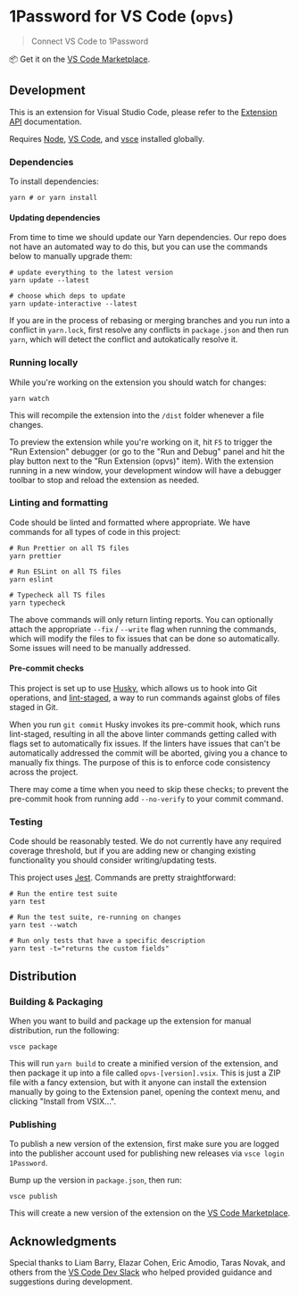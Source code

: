 # 1Password for VS Code (`opvs`)

> Connect VS Code to 1Password

📦 Get it on the [VS Code Marketplace](https://marketplace.visualstudio.com/items?itemName=1Password.opvs).

## Development

This is an extension for Visual Studio Code, please refer to the [Extension API](https://code.visualstudio.com/api) documentation.

Requires [Node](https://nodejs.org/en/), [VS Code](https://code.visualstudio.com/), and [vsce](https://github.com/microsoft/vscode-vsce) installed globally.

### Dependencies

To install dependencies:

```shell
yarn # or yarn install
```

#### Updating dependencies

From time to time we should update our Yarn dependencies. Our repo does not have an automated way to do this, but you can use the commands below to manually upgrade them:

```shell
# update everything to the latest version
yarn update --latest

# choose which deps to update
yarn update-interactive --latest
```

If you are in the process of rebasing or merging branches and you run into a conflict in `yarn.lock`, first resolve any conflicts in `package.json` and then run `yarn`, which will detect the conflict and autokatically resolve it.

### Running locally

While you're working on the extension you should watch for changes:

```shell
yarn watch
```

This will recompile the extension into the `/dist` folder whenever a file changes.

To preview the extension while you're working on it, hit `F5` to trigger the "Run Extension" debugger (or go to the "Run and Debug" panel and hit the play button next to the "Run Extension (opvs)" item). With the extension running in a new window, your development window will have a debugger toolbar to stop and reload the extension as needed.

### Linting and formatting

Code should be linted and formatted where appropriate. We have commands for all types of code in this project:

```shell
# Run Prettier on all TS files
yarn prettier

# Run ESLint on all TS files
yarn eslint

# Typecheck all TS files
yarn typecheck
```

The above commands will only return linting reports. You can optionally attach the appropriate `--fix` / `--write` flag when running the commands, which will modify the files to fix issues that can be done so automatically. Some issues will need to be manually addressed.

#### Pre-commit checks

This project is set up to use [Husky](https://typicode.github.io/husky/), which allows us to hook into Git operations, and [lint-staged](https://www.npmjs.com/package/lint-staged), a way to run commands against globs of files staged in Git.

When you run `git commit` Husky invokes its pre-commit hook, which runs lint-staged, resulting in all the above linter commands getting called with flags set to automatically fix issues. If the linters have issues that can't be automatically addressed the commit will be aborted, giving you a chance to manually fix things. The purpose of this is to enforce code consistency across the project.

There may come a time when you need to skip these checks; to prevent the pre-commit hook from running add `--no-verify` to your commit command.

### Testing

Code should be reasonably tested. We do not currently have any required coverage threshold, but if you are adding new or changing existing functionality you should consider writing/updating tests.

This project uses [Jest](https://jestjs.io/). Commands are pretty straightforward:

```shell
# Run the entire test suite
yarn test

# Run the test suite, re-running on changes
yarn test --watch

# Run only tests that have a specific description
yarn test -t="returns the custom fields"
```

## Distribution

### Building & Packaging

When you want to build and package up the extension for manual distribution, run the following:

```shell
vsce package
```

This will run `yarn build` to create a minified version of the extension, and then package it up into a file called `opvs-[version].vsix`. This is just a ZIP file with a fancy extension, but with it anyone can install the extension manually by going to the Extension panel, opening the context menu, and clicking "Install from VSIX...".

### Publishing

To publish a new version of the extension, first make sure you are logged into the publisher account used for publishing new releases via `vsce login 1Password`.

Bump up the version in `package.json`, then run:

```shell
vsce publish
```

This will create a new version of the extension on the [VS Code Marketplace](https://marketplace.visualstudio.com/items?itemName=1Password.opvs).

## Acknowledgments

Special thanks to Liam Barry, Elazar Cohen, Eric Amodio, Taras Novak, and others from the [VS Code Dev Slack](https://aka.ms/vscode-dev-community) who helped provided guidance and suggestions during development.
